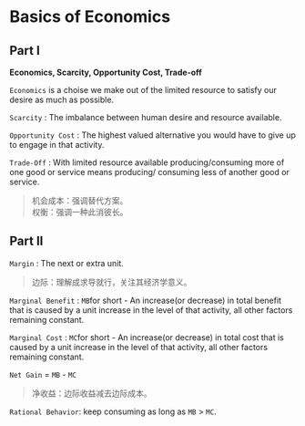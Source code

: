 # Basics of Economics

## Part I
**Economics, Scarcity, Opportunity Cost, Trade-off**

`Economics` is a choise we make out of the limited resource to satisfy our desire as much as possible.

`Scarcity` : The imbalance between human desire and resource available.

`Opportunity Cost` : The highest valued alternative you would have to give up to engage in that activity.

`Trade-Off` : With limited resource available producing/consuming more of one good or service means producing/ consuming less of another good or service.

> 机会成本：强调替代方案。<br>
> 权衡：强调一种此消彼长。<br>

## Part II

`Margin` : The next or extra unit.

> 边际：理解成求导就行，关注其经济学意义。

`Marginal Benefit` : `MB`for short - An increase(or decrease) in total benefit that is caused by a unit increase in the level of that activity, all other factors remaining constant.

`Marginal Cost` : `MC`for short - An increase(or decrease) in total cost that is caused by a unit increase in the level of that activity, all other factors remaining constant.

`Net Gain` = `MB` - `MC`

> 净收益：边际收益减去边际成本。

`Rational Behavior`: keep consuming as long as `MB` > `MC`.
